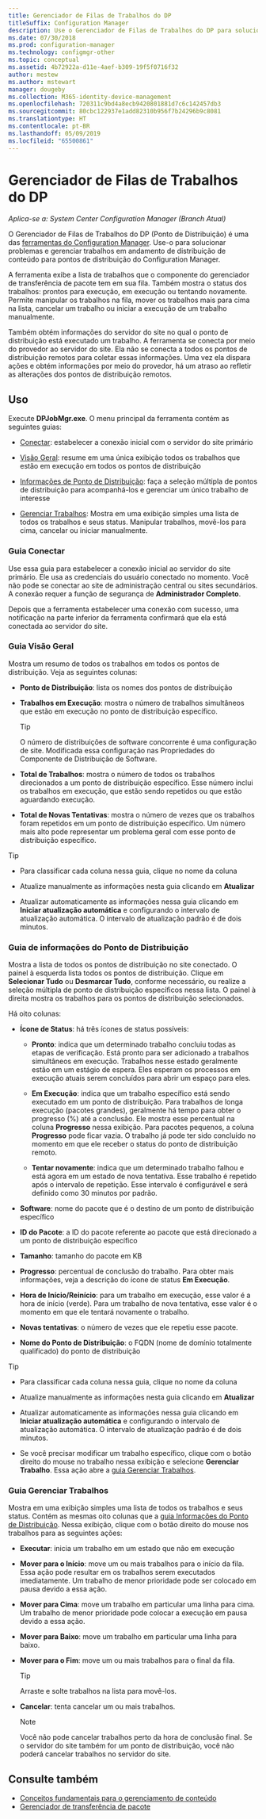 ```yaml
---
title: Gerenciador de Filas de Trabalhos do DP
titleSuffix: Configuration Manager
description: Use o Gerenciador de Filas de Trabalhos do DP para solucionar problemas e gerenciar trabalhos de distribuição de conteúdo para pontos de distribuição do Configuration Manager.
ms.date: 07/30/2018
ms.prod: configuration-manager
ms.technology: configmgr-other
ms.topic: conceptual
ms.assetid: 4b72922a-d11e-4aef-b309-19f5f0716f32
author: mestew
ms.author: mstewart
manager: dougeby
ms.collection: M365-identity-device-management
ms.openlocfilehash: 720311c9bd4a8ecb9420801881d7c6c142457db3
ms.sourcegitcommit: 80cbc122937e1add82310b956f7b24296b9c8081
ms.translationtype: HT
ms.contentlocale: pt-BR
ms.lasthandoff: 05/09/2019
ms.locfileid: "65500861"
---
```

# <a name="dp-job-queue-manager"></a>Gerenciador de Filas de Trabalhos do DP

*Aplica-se a: System Center Configuration Manager (Branch Atual)*

O Gerenciador de Filas de Trabalhos do DP (Ponto de Distribuição) é uma das [ferramentas do Configuration Manager](/sccm/core/support/tools). Use-o para solucionar problemas e gerenciar trabalhos em andamento de distribuição de conteúdo para pontos de distribuição do Configuration Manager. 

A ferramenta exibe a lista de trabalhos que o componente do gerenciador de transferência de pacote tem em sua fila. Também mostra o status dos trabalhos: prontos para execução, em execução ou tentando novamente. Permite manipular os trabalhos na fila, mover os trabalhos mais para cima na lista, cancelar um trabalho ou iniciar a execução de um trabalho manualmente.

Também obtém informações do servidor do site no qual o ponto de distribuição está executado um trabalho. A ferramenta se conecta por meio do provedor ao servidor do site. Ela não se conecta a todos os pontos de distribuição remotos para coletar essas informações. Uma vez ela dispara ações e obtém informações por meio do provedor, há um atraso ao refletir as alterações dos pontos de distribuição remotos.



## <a name="usage"></a>Uso

Execute **DPJobMgr.exe**. O menu principal da ferramenta contém as seguintes guias: 

- [Conectar](#bkmk_connect): estabelecer a conexão inicial com o servidor do site primário  

- [Visão Geral](#bkmk_overview): resume em uma única exibição todos os trabalhos que estão em execução em todos os pontos de distribuição  

- [Informações de Ponto de Distribuição](#bkmk_dp-info): faça a seleção múltipla de pontos de distribuição para acompanhá-los e gerenciar um único trabalho de interesse  

- [Gerenciar Trabalhos](#bkmk_manage-jobs): Mostra em uma exibição simples uma lista de todos os trabalhos e seus status. Manipular trabalhos, movê-los para cima, cancelar ou iniciar manualmente.  


### <a name="bkmk_connect"></a> Guia Conectar

Use essa guia para estabelecer a conexão inicial ao servidor do site primário. Ele usa as credenciais do usuário conectado no momento. Você não pode se conectar ao site de administração central ou sites secundários. A conexão requer a função de segurança de **Administrador Completo**.

Depois que a ferramenta estabelecer uma conexão com sucesso, uma notificação na parte inferior da ferramenta confirmará que ela está conectada ao servidor do site. 


### <a name="bkmk_overview"></a> Guia Visão Geral

Mostra um resumo de todos os trabalhos em todos os pontos de distribuição. Veja as seguintes colunas:  

- **Ponto de Distribuição**: lista os nomes dos pontos de distribuição  

- **Trabalhos em Execução**: mostra o número de trabalhos simultâneos que estão em execução no ponto de distribuição específico.  

    > [!Tip]  
    > O número de distribuições de software concorrente é uma configuração de site. Modificada essa configuração nas Propriedades do Componente de Distribuição de Software.  

- **Total de Trabalhos**: mostra o número de todos os trabalhos direcionados a um ponto de distribuição específico. Esse número inclui os trabalhos em execução, que estão sendo repetidos ou que estão aguardando execução.  

- **Total de Novas Tentativas**: mostra o número de vezes que os trabalhos foram repetidos em um ponto de distribuição específico. Um número mais alto pode representar um problema geral com esse ponto de distribuição específico.  


> [!Tip]  
> - Para classificar cada coluna nessa guia, clique no nome da coluna  
> 
> - Atualize manualmente as informações nesta guia clicando em **Atualizar**  
> 
> - Atualizar automaticamente as informações nessa guia clicando em **Iniciar atualização automática** e configurando o intervalo de atualização automática. O intervalo de atualização padrão é de dois minutos.  


### <a name="bkmk_dp-info"></a> Guia de informações do Ponto de Distribuição

Mostra a lista de todos os pontos de distribuição no site conectado. O painel à esquerda lista todos os pontos de distribuição. Clique em **Selecionar Tudo** ou **Desmarcar Tudo**, conforme necessário, ou realize a seleção múltipla de ponto de distribuição específicos nessa lista. O painel à direita mostra os trabalhos para os pontos de distribuição selecionados.

Há oito colunas:  

- **Ícone de Status**: há três ícones de status possíveis:  

    - **Pronto**: indica que um determinado trabalho concluiu todas as etapas de verificação. Está pronto para ser adicionado a trabalhos simultâneos em execução. Trabalhos nesse estado geralmente estão em um estágio de espera. Eles esperam os processos em execução atuais serem concluídos para abrir um espaço para eles.  

    - **Em Execução**: indica que um trabalho específico está sendo executado em um ponto de distribuição. Para trabalhos de longa execução (pacotes grandes), geralmente há tempo para obter o progresso (%) até a conclusão. Ele mostra esse percentual na coluna **Progresso** nessa exibição. Para pacotes pequenos, a coluna **Progresso** pode ficar vazia. O trabalho já pode ter sido concluído no momento em que ele receber o status do ponto de distribuição remoto.  

    - **Tentar novamente**: indica que um determinado trabalho falhou e está agora em um estado de nova tentativa. Esse trabalho é repetido após o intervalo de repetição. Esse intervalo é configurável e será definido como 30 minutos por padrão.  

- **Software**: nome do pacote que é o destino de um ponto de distribuição específico  

- **ID do Pacote**: a ID do pacote referente ao pacote que está direcionado a um ponto de distribuição específico  

- **Tamanho**: tamanho do pacote em KB  

- **Progresso**: percentual de conclusão do trabalho. Para obter mais informações, veja a descrição do ícone de status **Em Execução**.  

- **Hora de Início/Reinício**: para um trabalho em execução, esse valor é a hora de início (verde). Para um trabalho de nova tentativa, esse valor é o momento em que ele tentará novamente o trabalho.  

- **Novas tentativas**: o número de vezes que ele repetiu esse pacote.  

- **Nome do Ponto de Distribuição**: o FQDN (nome de domínio totalmente qualificado) do ponto de distribuição  

> [!Tip]  
> - Para classificar cada coluna nessa guia, clique no nome da coluna  
> 
> - Atualize manualmente as informações nesta guia clicando em **Atualizar**  
> 
> - Atualizar automaticamente as informações nessa guia clicando em **Iniciar atualização automática** e configurando o intervalo de atualização automática. O intervalo de atualização padrão é de dois minutos.  
> 
> - Se você precisar modificar um trabalho específico, clique com o botão direito do mouse no trabalho nessa exibição e selecione **Gerenciar Trabalho**. Essa ação abre a [guia Gerenciar Trabalhos](#bkmk_manage-jobs).  


### <a name="bkmk_manage-jobs"></a> Guia Gerenciar Trabalhos

Mostra em uma exibição simples uma lista de todos os trabalhos e seus status. Contém as mesmas oito colunas que a [guia Informações do Ponto de Distribuição](#bkmk_dp-info). Nessa exibição, clique com o botão direito do mouse nos trabalhos para as seguintes ações:  

- **Executar**: inicia um trabalho em um estado que não em execução  

- **Mover para o Início**: move um ou mais trabalhos para o início da fila. Essa ação pode resultar em os trabalhos serem executados imediatamente. Um trabalho de menor prioridade pode ser colocado em pausa devido a essa ação.  

- **Mover para Cima**: move um trabalho em particular uma linha para cima. Um trabalho de menor prioridade pode colocar a execução em pausa devido a essa ação.  

- **Mover para Baixo**: move um trabalho em particular uma linha para baixo.  

- **Mover para o Fim**: move um ou mais trabalhos para o final da fila.  

    > [!Tip]  
    > Arraste e solte trabalhos na lista para movê-los.  

- **Cancelar**: tenta cancelar um ou mais trabalhos.  

    > [!Note]  
    > Você não pode cancelar trabalhos perto da hora de conclusão final. Se o servidor do site também for um ponto de distribuição, você não poderá cancelar trabalhos no servidor do site.  



## <a name="see-also"></a>Consulte também

- [Conceitos fundamentais para o gerenciamento de conteúdo](/sccm/core/plan-design/hierarchy/fundamental-concepts-for-content-management)
- [Gerenciador de transferência de pacote](/sccm/core/plan-design/hierarchy/package-transfer-manager)
